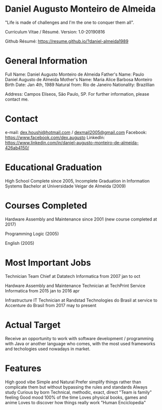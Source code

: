 # Daniel Augusto Monteiro de Almeida

"Life is made of challenges and I'm the one to conquer them all".

Curriculum Vitae / Résumé. Version: 1.0-20190816

Github Résumé: https://resume.github.io/?daniel-almeida1989


# General Information

Full Name: Daniel Augusto Monteiro de Almeida
Father's Name: Paulo Daniel Augusto de Almeida
Mother's Name: Maria Alice Barbosa Monteiro
Birth Date: Jan 4th, 1989
Natural from: Rio de Janeiro
Nationality: Brazillian

Address: Campos Elíseos, São Paulo, SP.
For further information, please contact me.


# Contact

e-mail: dex.houshi@hotmail.com / dexmail2005@gmail.com
Facebook: https://www.facebook.com/dex.augusto
LinkedIn: https://www.linkedin.com/in/daniel-augusto-monteiro-de-almeida-426ab4150/


# Educational Graduation

High School Complete since 2005, Incomplete Graduation in Information Systems Bachelor at Universidade Veigar de Almeida (2009)


# Courses Completed

Hardware Assembly and Maintenance since 2001 (new course completed at 2017)

Programming Logic (2005)

English (2005)


# Most Important Jobs

Technician Team Chief at Datatech Informatica from 2007 jan to oct

Hardware Assembly and Maintenance Technician at TechPrint Service Informatica from 2015 jan to 2016 apr

Infrastructure IT Technician at Randstad Technologies do Brasil at service to Accenture do Brasil from 2017 may to present


# Actual Target

Receive an opportunity to work with software development / programming with Java or another language who comes, with the most
used frameworks and techologies used nowadays in market.


# Features

High good vibe
Simple and Natural
Prefer simplify things rather than complicate them but without bypassing the rules and standards
Always study
Curious by born
Technical, methodic, exact, direct
"Team is family" feeling
Good mood 100% of the time
Loves physical books, games and anime
Loves to discover how things really work
"Human Enciclopedia"
